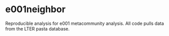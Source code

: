 # e001neighbor
Reproducible analysis for e001 metacommunity analysis. All code pulls data from the LTER pasta database.
